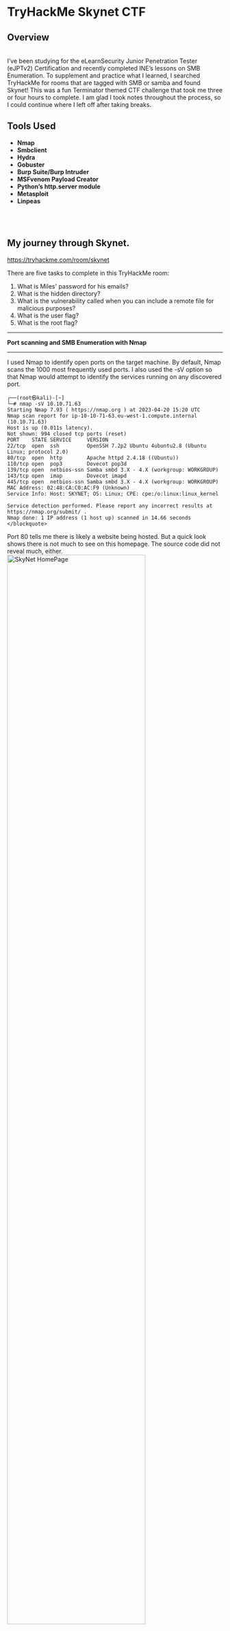 <h1>TryHackMe Skynet CTF</h1>

<h2>Overview</h2>
<br />
I’ve been studying for the eLearnSecurity Junior Penetration Tester (eJPTv2) Certification and recently completed INE’s lessons on SMB Enumeration. To supplement and practice what I learned, I searched TryHackMe for rooms that are tagged with SMB or samba and found Skynet! This was a fun Terminator themed CTF challenge that took me three or four hours to complete. I am glad I took notes throughout the process, so I could continue where I left off after taking breaks.
<br />

<h2>Tools Used</h2>

- <b>Nmap</b> 
- <b>Smbclient</b>
- <b>Hydra</b>
- <b>Gobuster</b>
- <b>Burp Suite/Burp Intruder</b>
- <b>MSFvenom Payload Creator</b>
- <b>Python’s http.server module</b>
- <b>Metasploit</b>
- <b>Linpeas</b>
<br />
<br />

<h2>My journey through Skynet.</h2>

https://tryhackme.com/room/skynet

There are five tasks to complete in this TryHackMe room:
1.	What is Miles' password for his emails?
2.	What is the hidden directory?
3.	What is the vulnerability called when you can include a remote file for malicious purposes?
4.	What is the user flag?
5.	What is the root flag?

***
<b>Port scanning and SMB Enumeration with Nmap</b>
***

I used Nmap to identify open ports on the target machine. By default, Nmap scans the 1000 most frequently used ports. I also used the -sV option so that Nmap would attempt to identify the services running on any discovered port.

```
┌──(root㉿kali)-[~]
└─# nmap -sV 10.10.71.63
Starting Nmap 7.93 ( https://nmap.org ) at 2023-04-20 15:20 UTC
Nmap scan report for ip-10-10-71-63.eu-west-1.compute.internal (10.10.71.63)
Host is up (0.011s latency).
Not shown: 994 closed tcp ports (reset)
PORT    STATE SERVICE     VERSION
22/tcp  open  ssh         OpenSSH 7.2p2 Ubuntu 4ubuntu2.8 (Ubuntu Linux; protocol 2.0)
80/tcp  open  http        Apache httpd 2.4.18 ((Ubuntu))
110/tcp open  pop3        Dovecot pop3d
139/tcp open  netbios-ssn Samba smbd 3.X - 4.X (workgroup: WORKGROUP)
143/tcp open  imap        Dovecot imapd
445/tcp open  netbios-ssn Samba smbd 3.X - 4.X (workgroup: WORKGROUP)
MAC Address: 02:48:CA:C0:AC:F9 (Unknown)
Service Info: Host: SKYNET; OS: Linux; CPE: cpe:/o:linux:linux_kernel

Service detection performed. Please report any incorrect results at https://nmap.org/submit/ .
Nmap done: 1 IP address (1 host up) scanned in 14.66 seconds </blockquote>
```

Port 80 tells me there is likely a website being hosted. But a quick look shows there is not much to see on this homepage. The source code did not reveal much, either.
<br />
<img src="https://i.imgur.com/6fdt0Sc.png" height="80%" width="80%" alt="SkyNet HomePage"/>
<br />

Port 445 shows there may be SMB shares to explore. I used Nmap again with the smb-enum-shares script to see what I could find:

```
┌──(root㉿kali)-[~]
└─# nmap 10.10.71.63 -p 139,445 --script smb-enum-shares
Starting Nmap 7.93 ( https://nmap.org ) at 2023-04-20 15:31 UTC
Nmap scan report for ip-10-10-71-63.eu-west-1.compute.internal (10.10.71.63)
Host is up (0.00024s latency).

PORT    STATE SERVICE
139/tcp open  netbios-ssn
445/tcp open  microsoft-ds
MAC Address: 02:48:CA:C0:AC:F9 (Unknown)

Host script results:
| smb-enum-shares: 
|   account_used: guest
|   \\10.10.71.63\IPC$: 
|     Type: STYPE_IPC_HIDDEN
|     Comment: IPC Service (skynet server (Samba, Ubuntu))
|     Users: 1
|     Max Users: <unlimited>
|     Path: C:\tmp
|     Anonymous access: READ/WRITE
|     Current user access: READ/WRITE
|   \\10.10.71.63\anonymous: 
|     Type: STYPE_DISKTREE
|     Comment: Skynet Anonymous Share
|     Users: 0
|     Max Users: <unlimited>
|     Path: C:\srv\samba
|     Anonymous access: READ/WRITE
|     Current user access: READ/WRITE
|   \\10.10.71.63\milesdyson: 
|     Type: STYPE_DISKTREE
|     Comment: Miles Dyson Personal Share
|     Users: 0
|     Max Users: <unlimited>
|     Path: C:\home\milesdyson\share
|     Anonymous access: <none>
|     Current user access: <none>
|   \\10.10.71.63\print$: 
|     Type: STYPE_DISKTREE
|     Comment: Printer Drivers
|     Users: 0
|     Max Users: <unlimited>
|     Path: C:\var\lib\samba\printers
|     Anonymous access: <none>
|_    Current user access: <none>

Nmap done: 1 IP address (1 host up) scanned in 0.89 seconds
```
<br />

***
<b>Exploring shares with SMBclient</b><br />
***
The results from the script tells me that a NULL user can connect to anonymous. From here I used the Smbclient to connect, browse, and download files from the share. I found an interesting file with the name “attention.txt.”

<br />
<img src="https://i.imgur.com/CwpAVNm.png" height="80%" width="80%" alt="Exploring with SMBClient"/>
<br />
This file contained the following clue:<br />

```
┌──(root㉿kali)-[~]
└─# cat attention.txt 
A recent system malfunction has caused various passwords to be changed. All skynet employees are 
required to change their password after seeing this.
-Miles Dyson
```
<br />
Another notable file was located in the "logs" folder, which appeared to be a list of passwords:
<br />
<img src="https://i.imgur.com/TfJhs5I.png" height="80%" width="80%" alt="Log1.txt File"/>
<br />

I attempted to use the login cracker program Hydra to see if any of those passwords matched the milesdyson share. Unfortunately, this did not work.
<br />
<img src="https://i.imgur.com/dCptaBr.png" height="80%" width="80%" alt="Hydra results"/>
<br />

***
<b>Digging into GoBuster and the website</b><br />
***
Gobuster uses wordlists to brute-force directories, files, and subdomains. I used Gobuster to enumerate the target website:
<br />
<img src="https://i.imgur.com/Wguoz1r.png" height="80%" width="80%" alt="Enumerating with Gobuster"/>
<br />
<br />
The directories admin, ai, and config led nowhere. However, Squirrelmail looked promising as it led to a login page. From here, I used Burp Suite which provides numerous tools for web application testing. The Burp Intruder tool was used to send the same HTTP request over and over again using milesdyson as the login, and the list passwords from log1.txt inserted into the password field.

<br />
<img src="https://i.imgur.com/Bu9rrjq.png" alt="Burp Suite"/>
<br />
<br />
One of the passwords generated a status of 300. All of the other passwords resulted in a status of 200. The one that was different is likely the valid password.
<br />
<img src="https://i.imgur.com/l2gqZDh.png" height="80%" width="80%" alt="Burp Intruder"/>
<br />
<br />
<b>We're in!!</b> I completed the first challenge task of discovering Miles’ email password!
<br />
<br />
<img src="https://i.imgur.com/q4mTmcH.png" height="80%" width="80%" alt="Burp Intruder"/>
<br />
<br />

I opened the email with the subject “Samba Password reset.” This contained a password for the milesdyson share. I then used Smbclient to access this share and located a “notes” folder, which contained a file names “important.txt.”

```
┌──(root㉿kali)-[~]
└─# cat important.txt 

1. Add features to beta CMS /45kra24zxs28v3yd
2. Work on T-800 Model 101 blueprints
3. Spend more time with my wife
```

This pointed to the hidden folder which was Miles’ homepage and was answer to the second challenge task.
<br />
<br />
<img src="https://i.imgur.com/Ly3n6ZD.png" height="80%" width="80%" alt="Miles Dyson Homepage"/>
<br />  
<br />
***
Gaining further access
***
Gobuster came in handy once again. This time I used it to enumerate other directories within the hidden folder, which pointed to an administrator page:
<br />
<img src="https://i.imgur.com/tryXcBh.png" height="80%" width="80%" alt="Gobuster 2 Results"/>
<br />  
<br />
This administrator page led to a Cuppa CMS login:
<br />
<img src="https://i.imgur.com/pDX4py8.png" height="80%" width="80%" alt="Cuppa CMS Login"/>
<br />  
<br />
I tried Burp Suite with Intruder to see if the same log1.txt password list would provide access. Unfortunately, this produced no results.

A Google search helped me find a remote file inclusion vulnerability associated with Cuppa CMS: https://www.exploit-db.com/exploits/25971

Remote file inclusion would allow me to execute remote code on the target webserver, and is the answer to the third challenge task. To get this to work, I needed to create a reverse PHP shell and host it via a web server. To execute the code, I could append “/alerts/alertConfigField.php?urlConfig=url_containing_reverseshell” to the end of the administrator page.  

To create the PHP reverse shell, I used MSFvenom Payload Creator (MSFPC). MSFPC is included in Kali Linux and it simplifies the process of creating a reverse shell payload. It also creates a customized Metasploit handler.
<br />
<br />
<img src="https://i.imgur.com/sz8Vvu0.png" height="80%" width="80%" alt="MSFVenom"/>
<br />  
<br />
I used Python’s http.server module to host the PHP reverse shell on my machine. Then, I started the MSF handler using the one created by MSFPC. I opened the URL and executed the code. The MSF handler was listening and created a Meterpreter session which I used to explore the target machine. The user flag for challenge task four was located in the /home/milesdyson folder:
<br />
<br />
<img src="https://i.imgur.com/00zol8h.png" height="80%" width="80%" alt="User Flag"/>
<br />  
<br />
I could not access the root folder with this session and needed to find a way to escalate my privileges. I used Meterpreter to upload Linpeas.sh to the /tmp folder. Linpeas is a script that runs on the target Linux machine and searches for ways to escalate privileges. After running Linpeas, I discovered a number of possible exploits that may allow access to root.
<br />
<br />
<img src="https://i.imgur.com/mqDGhoz.png" height="80%" width="80%" alt="LinPeas"/>
<br />  
<br />
Within MSFconsole, I searched for the first vulnerabilities related to “CVE-2017-16995” and found a potential exploit: 
<b>exploit/linux/local/bpf_sign_extension_priv_esc</b>

After running this exploit, I had a new Meterpreter session with root privileges. 
<br />
<br />
<img src="https://i.imgur.com/0Hxdkdn.png" height="80%" width="80%" alt="GotRoot"/>
<br />  
<br />

I found the root flag and completed the fifth and final challenge task!!
<br />
<br />
<img src="https://i.imgur.com/v8AeFpg.png" height="80%" width="80%" alt="Root Flag"/>
<br />  
<br />

<h2>Final Thoughts</h2>
Although, this is considered an “easy” TryHackMe room, this was still a challenging set of tasks for me. I was glad for the opportunity to explore SMB shares and also to practice Linux privilege escalation. I had a few stops and starts with this one and needed to take a few breaks, which you can see by how often the IP addresses change in my screenshots. All in all, I had a lot of fun, and look forward to the next challenge.
